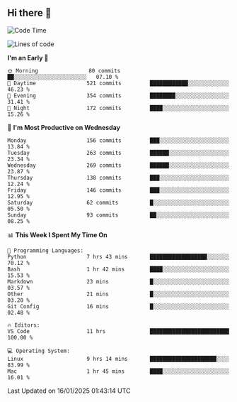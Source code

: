 ## Hi there 👋

<!--
**Wangmerlyn/Wangmerlyn** is a ✨ _special_ ✨ repository because its `README.md` (this file) appears on your GitHub profile.

Here are some ideas to get you started:

- 🔭 I’m currently working on ...
- 🌱 I’m currently learning ...
- 👯 I’m looking to collaborate on ...
- 🤔 I’m looking for help with ...
- 💬 Ask me about ...
- 📫 How to reach me: ...
- 😄 Pronouns: ...
- ⚡ Fun fact: ...
-->
<!--START_SECTION:waka-->
![Code Time](http://img.shields.io/badge/Code%20Time-11%20hrs%205%20mins-blue)

![Lines of code](https://img.shields.io/badge/From%20Hello%20World%20I%27ve%20Written-8.2%20million%20lines%20of%20code-blue)

**I'm an Early 🐤** 

```text
🌞 Morning                80 commits          ██░░░░░░░░░░░░░░░░░░░░░░░   07.10 % 
🌆 Daytime                521 commits         ████████████░░░░░░░░░░░░░   46.23 % 
🌃 Evening                354 commits         ████████░░░░░░░░░░░░░░░░░   31.41 % 
🌙 Night                  172 commits         ████░░░░░░░░░░░░░░░░░░░░░   15.26 % 
```
📅 **I'm Most Productive on Wednesday** 

```text
Monday                   156 commits         ███░░░░░░░░░░░░░░░░░░░░░░   13.84 % 
Tuesday                  263 commits         ██████░░░░░░░░░░░░░░░░░░░   23.34 % 
Wednesday                269 commits         ██████░░░░░░░░░░░░░░░░░░░   23.87 % 
Thursday                 138 commits         ███░░░░░░░░░░░░░░░░░░░░░░   12.24 % 
Friday                   146 commits         ███░░░░░░░░░░░░░░░░░░░░░░   12.95 % 
Saturday                 62 commits          █░░░░░░░░░░░░░░░░░░░░░░░░   05.50 % 
Sunday                   93 commits          ██░░░░░░░░░░░░░░░░░░░░░░░   08.25 % 
```


📊 **This Week I Spent My Time On** 

```text
💬 Programming Languages: 
Python                   7 hrs 43 mins       ██████████████████░░░░░░░   70.12 % 
Bash                     1 hr 42 mins        ████░░░░░░░░░░░░░░░░░░░░░   15.53 % 
Markdown                 23 mins             █░░░░░░░░░░░░░░░░░░░░░░░░   03.57 % 
Other                    21 mins             █░░░░░░░░░░░░░░░░░░░░░░░░   03.20 % 
Git Config               16 mins             █░░░░░░░░░░░░░░░░░░░░░░░░   02.48 % 

🔥 Editors: 
VS Code                  11 hrs              █████████████████████████   100.00 % 

💻 Operating System: 
Linux                    9 hrs 14 mins       █████████████████████░░░░   83.99 % 
Mac                      1 hr 45 mins        ████░░░░░░░░░░░░░░░░░░░░░   16.01 % 
```


 Last Updated on 16/01/2025 01:43:14 UTC
<!--END_SECTION:waka-->
